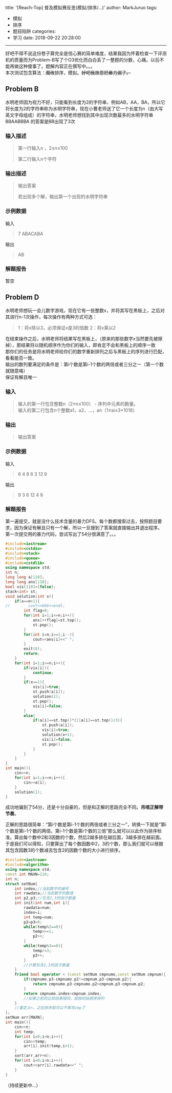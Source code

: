 title: '[Reach-Top] 普及模拟赛反思(模拟/排序/...)'
author: MarkJuruo
tags:
  - 模拟
  - 排序
  - 题目陷阱
categories:
  - 学习
date: 2018-09-22 20:28:00
---
好吧不得不说这份卷子算完全是信心赛的简单难度，结果我因为怀着检查一下评测机的质量而为Problem-B写了个O3优化而白白丢了一整题的分数，心痛。以后不能再做这种傻事了。题解内容正在撰写中。。。  
本次测试包含算法：~~魔改~~排序，模拟。~~好吧我故意把暴力漏了。~~

## Problem B

水明老师因为视力不好，只能看到长度为2的字符串，例如AB，AA，BA，所以它将长度为2的字符串称为水明字符串，现在小曹老师送了它一个长度为n（由大写英文字母组成）的字符串，水明老师想找到其中出现次数最多的水明字符串  
BBAABBBA 的答案是BB出现了3次
<!--more-->

### 输入描述
> 第一行输入n  ，2≤n≤100
>
> 第二行输入n个字符

### 输出描述
>输出答案
>
>若出现多个解，输出第一个出现的水明字符串

### 示例数据

输入
>7
ABACABA

输出
> AB

### 解题报告
暂空

## Problem D

水明老师想玩一会儿数字游戏，现在它有一些整数x，并将其写在黑板上，之后对其进行n-1次操作，每次操作有两种方式可选：

>1：将x除以3，必须保证x是3的倍数
2：将x乘以2

在结束操作之后，水明老师将结果写在黑板上，（原来的那些数字x当然要先被擦掉），那结果将以随机顺序作为你们的输入，即肯定不会和黑板上的顺序一致  
那你们的任务是将水明老师给你们的数字重新排列之后与黑板上的序列进行匹配，看看能否一致。  
输出的数列要满足的条件是：第i个数是第i-1个数的两倍或者三分之一（第一个数就随意咯）  
保证有解且唯一

### 输入
> 输入的第一行包含整数n（2≤n≤100） - 序列中元素的数量。   
输入的第二行包含n个整数a1，a2，...，an（1≤ai≤3*1018）

### 输出
> 输出答案

### 示例数据
输入
> 6
4 8 6 3 12 9

输出
> 9 3 6 12 4 8

### 解题报告
第一遍提交，就是没什么技术含量的暴力DFS。每个数都搜索过去，按照题目要求，因为保证有解且只有一个解，所以一旦搜到了答案就直接输出并退出程序。  
第一次提交用的暴力代码，尝试写出了54分很满意了。。。
```cpp
#include<iostream>
#include<cstdio>
#include<stack>
#include<queue>
#include<cstdlib>
using namespace std;
int n;
long long a[110];
long long ans[110];
bool vis[110]={false};
stack<int> st;
void solution(int x){
    if(x==n+1){
//        cout<<666<<endl;
		int flag=0;
        for(int i=1;i<=n;i++){
            ans[++flag]=st.top();
            st.pop();
        }
        for(int i=n;i>=1;i--){
        	cout<<ans[i]<<" ";
		}
        exit(0);
        return;
    }
    for(int i=1;i<=n;i++){
        if(vis[i]){
            continue;
        }
        if(x==1){
            vis[i]=true;
            st.push(a[i]);
            solution(2);
            st.pop();
            vis[i]=false;
        }
        else{
            if(a[i]==st.top()*2||a[i]==st.top()/3){
                st.push(a[i]);
                vis[i]=true;
                solution(x+1);
                vis[i]=false;
                st.pop();
            }
        }
    }
}
int main(){
    cin>>n;
    for(int i=1;i<=n;i++){
        cin>>a[i];
    }
    solution(1);
}
```
成功地骗到了54分，还是十分自豪的，但是和正解的思路完全不同。**吊唁正解带节奏**。

正解的思路很简单：“第i个数是第i-1个数的两倍或者三分之一”，转换一下就是“第i个数是第i-1个数的两倍，第i-1个数是第i个数的三倍”那么就可以以此作为排序标准。算出每个数中2和3因数的个数，然后2越多排在越后面，3越多排在越前面。于是我们可以得知，只要算出了每个数因数中2，3的个数，那么我们就可以根据其包含因数3的个数减去包含2的因数个数的大小进行排序。
```cpp
#include<iostream>
#include<algorithm>
using namespace std;
const int MAXN=110;
int n;
struct setNum{
	int index;//当前数字的编号
	int rawdata;//当前数字的数值
	int p2,p3;//包含2,3的因子数量
	int init(int num,int i){
		rawdata=num;
		index=i;
		int temp=num;
		p2=p3=0;
		while(temp%2==0){
			temp>>=1;
			p2++;
		}
		while(temp%3==0){
			temp/=3;
			p3++;
		}
        //计算包含2,3的因子数量
	}
	friend bool operator < (const setNum cmpnumo,const setNum cmpnum){
		if(cmpnumo.p3-cmpnumo.p2!=cmpnum.p3-cmpnum.p2){
			return cmpnumo.p3-cmpnumo.p2>cmpnum.p3-cmpnum.p2;
		}
		return cmpnumo.index>cmpnum.index;
        //如果之前的比较结果相同，就按初始顺序排列
	}
    //重定义<，之后排序就可以不再写cmp了
};
setNum arr[MAXN];
int main(){
	cin>>n;
	int temp;
	for(int i=0;i<n;i++){
		cin>>temp;
		arr[i].init(temp,i+1);
	}
	sort(arr,arr+n);
	for(int i=0;i<n;i++){
		cout<<arr[i].rawdata<<" ";
	}
} 
```

（持续更新中...）
